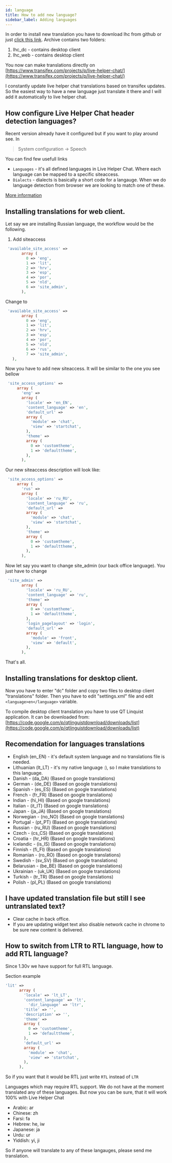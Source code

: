 ```yaml
---
id: language
title: How to add new language?
sidebar_label: Adding languages
---
```


In order to install new translation you have to download lhc from github or just [click this link](https://github.com/remdex/livehelperchat/archive/master.zip). Archive contains two folders:

1.  lhc_dc - contains desktop client
2.  lhc_web - contains desktop client

You now can make translations directly on [https://www.transifex.com/projects/p/live-helper-chat/](https://www.transifex.com/projects/p/live-helper-chat/)

I constantly update live helper chat translations based on transifex updates. So the easiest way to have a new language just translate it there and I will add it automatically to live helper chat.

## How configure Live Helper Chat header detection languages?

Recent version already have it configured but if you want to play around see. In 

> System configuration -> Speech

You can find few usefull links

* `Languages` - it's all defined languages in Live Helper Chat. Where each language can be mapped to a specific siteaccess.
* `Dialects` - dialects is basically a short code for a langauge. When we do language detection from browser we are looking to match one of these.

[More information](chat/multiple-languages.md)

## Installing translations for web client.

Let say we are installing Russian language, the workflow would be the following.

1. Add siteaccess

```php
 'available_site_access' =>  
       array (  
         0 => 'eng',  
         1 => 'lit',  
         2 => 'hrv',  
         3 => 'esp',  
         4 => 'por',  
         5 => 'nld',  
         6 => 'site_admin',  
       ),
```

Change to

```php
 'available_site_access' =>  
       array (  
         0 => 'eng',  
         1 => 'lit',  
         2 => 'hrv',  
         3 => 'esp',  
         4 => 'por',  
         5 => 'nld',  
         6 => 'rus',
         7 => 'site_admin',  
   ),
```


Now you have to add new siteaccess. It will be similar to the one you see bellow

```php
 'site_access_options' =>  
     array (  
       'eng' =>  
       array (  
         'locale' => 'en_EN',  
         'content_language' => 'en',  
         'default_url' =>  
         array (  
           'module' => 'chat',  
           'view' => 'startchat',  
         ),  
         'theme' =>  
         array (  
           0 => 'customtheme',  
           1 => 'defaulttheme',  
         ),  
       ),
```

Our new siteaccess description will look like:

```php
 'site_access_options' =>  
     array (  
       'rus' =>  
       array (  
         'locale' => 'ru_RU',  
         'content_language' => 'ru',  
         'default_url' =>  
         array (  
           'module' => 'chat',  
           'view' => 'startchat',  
         ),  
         'theme' =>  
         array (  
           0 => 'customtheme',  
           1 => 'defaulttheme',  
         ),  
       ),
```

Now let say you want to change site_admin (our back office language). You just have to change  

```php
 'site_admin' =>  
       array (  
         'locale' => 'ru_RU',  
         'content_language' => 'ru',  
         'theme' =>  
         array (  
           0 => 'customtheme',  
           1 => 'defaulttheme',  
         ),  
         'login_pagelayout' => 'login',  
         'default_url' =>  
         array (  
           'module' => 'front',  
           'view' => 'default',  
         ),  
       ),
```

That's all.

## Installing translations for desktop client.

Now you have to enter "dc" folder and copy two files to desktop client "translations" folder. Then you have to edit "settings.xml" file and edit `<language>en</language>` variable.

To compile desktop client translation you have to use QT Linquist application. It can be downloaded from:  
[https://code.google.com/p/qtlinguistdownload/downloads/list](https://code.google.com/p/qtlinguistdownload/downloads/list)

## Recomendation for languages translations

*   English (en_EN) - it's default system language and no translations file is needed.
*   Lithuanian (lt_LT) - it's my native language :), so I make translations to this language.
*   Danish - (da_DA) (Based on google translations)
*   German - (de_DE) (Based on google translations)
*   Spanish - (es_ES) (Based on google translations)
*   French - (fr_FR) (Based on google translations)
*   Indian - (hi_HI) (Based on google translations)
*   Italian - (it_IT) (Based on google translations)
*   Japan - (ja_JA) (Based on google translations)
*   Norwegian - (no_NO) (Based on google translations)
*   Portugal - (pt_PT) (Based on google translations)
*   Russian - (ru_RU) (Based on google translations)
*   Czech - (cs_CS) (Based on google translations)
*   Croatia - (hr_HR) (Based on google translations)
*   Icelandic - (is_IS) (Based on google translations)
*   Finnish - (fi_FI) (Based on google translations)
*   Romanian - (ro_RO) (Based on google translations)
*   Swedish - (sv_SV) (Based on google translations)
*   Belarusian - (be_BE) (Based on google translations)
*   Ukrainian - (uk_UK) (Based on google translations)
*   Turkish - (tr_TR) (Based on google translations)
*   Polish - (pl_PL) (Based on google translations)

## I have updated translation file but still I see untranslated text?

* Clear cache in back office.
* If you are updating widget text also disable network cache in chrome to be sure new content is delivered.

## How to switch from LTR to RTL language, how to add RTL language?
Since 1.30v we have support for full RTL language.

Section example

```php
'lit' =>
      array (
        'locale' => 'lt_LT',
        'content_language' => 'lt',
          'dir_language' => 'ltr',
        'title' => '',
        'description' => '',
        'theme' =>
        array (
          0 => 'customtheme',
          1 => 'defaulttheme',
        ),
        'default_url' =>
        array (
          'module' => 'chat',
          'view' => 'startchat',
        ),
      ),
```

So if you want that it would be RTL just write `RTL` instead of `LTR` 

Languages which may require RTL support. We do not have at the moment translated any of these languages. But now you can be sure, that it will work 100% with Live Helper Chat

* Arabic: ar
* Chinese: zh
* Farsi: fa
* Hebrew: he, iw
* Japanese: ja
* Urdu: ur
* Yiddish: yi, ji

So if anyone will translate to any of these langauges, please send me translation. 